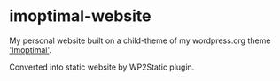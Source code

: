 # imoptimal-website

My personal website built on a child-theme of my wordpress.org theme ['Imoptimal'](https://wordpress.org/themes/imoptimal/).

Converted into static website by WP2Static plugin.
